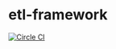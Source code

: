 # etl-framework

[![Circle CI](https://circleci.com/gh/pantheon-systems/etl-framework.svg?style=svg)](https://circleci.com/gh/pantheon-systems/etl-framework)
